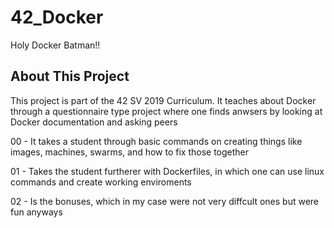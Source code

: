 # 42_Docker
Holy Docker Batman!!

## About This Project

This project is part of the 42 SV 2019 Curriculum. It teaches about Docker through a questionnaire type project where one finds anwsers by looking at Docker documentation and asking peers

00 - It takes a student through basic commands on creating things like images, machines, swarms, and how to fix those together

01 - Takes the student furtherer with Dockerfiles, in which one can use linux commands and create working enviroments

02 - Is the bonuses, which in my case were not very diffcult ones but were fun anyways
